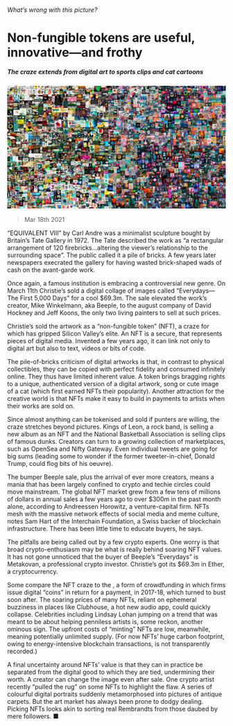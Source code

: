 ###### What’s wrong with this picture?

# Non-fungible tokens are useful, innovative—and frothy 

##### The craze extends from digital art to sports clips and cat cartoons 

![image](images/20210320_fnp501.jpg) 

> Mar 18th 2021 


“EQUIVALENT VIII” by Carl Andre was a minimalist sculpture bought by Britain’s Tate Gallery in 1972. The Tate described the work as “a rectangular arrangement of 120 firebricks...altering the viewer’s relationship to the surrounding space”. The public called it a pile of bricks. A few years later newspapers execrated the gallery for having wasted brick-shaped wads of cash on the avant-garde work.


Once again, a famous institution is embracing a controversial new genre. On March 11th Christie’s sold a digital collage of images called “Everydays—The First 5,000 Days” for a cool $69.3m. The sale elevated the work’s creator, Mike Winkelmann, aka Beeple, to the august company of David Hockney and Jeff Koons, the only two living painters to sell at such prices.



Christie’s sold the artwork as a “non-fungible token” (NFT), a craze for which has gripped Silicon Valley’s elite. An NFT is a secure,  that represents pieces of digital media. Invented a few years ago, it can link not only to digital art but also to text, videos or bits of code.


The pile-of-bricks criticism of digital artworks is that, in contrast to physical collectibles, they can be copied with perfect fidelity and consumed infinitely online. They thus have limited inherent value. A token brings bragging rights to a unique, authenticated version of a digital artwork, song or cute image of a cat (which first earned NFTs their popularity). Another attraction for the creative world is that NFTs make it easy to build in payments to artists when their works are sold on.


Since almost anything can be tokenised and sold if punters are willing, the craze stretches beyond pictures. Kings of Leon, a rock band, is selling a new album as an NFT and the National Basketball Association is selling clips of famous dunks. Creators can turn to a growing collection of marketplaces, such as OpenSea and Nifty Gateway. Even individual tweets are going for big sums (leading some to wonder if the former tweeter-in-chief, Donald Trump, could flog bits of his oeuvre).


The bumper Beeple sale, plus the arrival of ever more creators, means a mania that has been largely confined to crypto and techie circles could move mainstream. The global NFT market grew from a few tens of millions of dollars in annual sales a few years ago to over $300m in the past month alone, according to Andreessen Horowitz, a venture-capital firm. NFTs mesh with the massive network effects of social media and meme culture, notes Sam Hart of the Interchain Foundation, a Swiss backer of blockchain infrastructure. There has been little time to educate buyers, he says.


The pitfalls are being called out by a few crypto experts. One worry is that broad crypto-enthusiasm may be what is really behind soaring NFT values. It has not gone unnoticed that the buyer of Beeple’s “Everydays” is Metakovan, a professional crypto investor. Christie’s got its $69.3m in Ether, a cryptocurrency.


Some compare the NFT craze to the , a form of crowdfunding in which firms issue digital “coins” in return for a payment, in 2017-18, which turned to bust soon after. The soaring prices of many NFTs, reliant on ephemeral buzziness in places like Clubhouse, a hot new audio app, could quickly collapse. Celebrities including Lindsay Lohan jumping on a trend that was meant to be about helping penniless artists is, some reckon, another ominous sign. The upfront costs of “minting” NFTs are low, meanwhile, meaning potentially unlimited supply. (For now NFTs’ huge carbon footprint, owing to energy-intensive blockchain transactions, is not transparently recorded.)


A final uncertainty around NFTs’ value is that they can in practice be separated from the digital good to which they are tied, undermining their worth. A creator can change the image even after sale. One crypto artist recently “pulled the rug” on some NFTs to highlight the flaw. A series of colourful digital portraits suddenly metamorphosed into pictures of antique carpets. But the art market has always been prone to dodgy dealing. Picking NFTs looks akin to sorting real Rembrandts from those daubed by mere followers. ■

